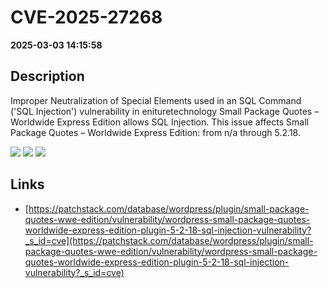 # CVE-2025-27268

**2025-03-03 14:15:58**

## Description
Improper Neutralization of Special Elements used in an SQL Command ('SQL Injection') vulnerability in enituretechnology Small Package Quotes – Worldwide Express Edition allows SQL Injection. This issue affects Small Package Quotes – Worldwide Express Edition: from n/a through 5.2.18.

![](https://img.shields.io/static/v1?label=Score&message=9.3&color=red)
![](https://img.shields.io/static/v1?label=Severity&message=CRITICAL&color=red)
![](https://img.shields.io/static/v1?label=CWE&message=SQL&color=green)

## Links
- [https://patchstack.com/database/wordpress/plugin/small-package-quotes-wwe-edition/vulnerability/wordpress-small-package-quotes-worldwide-express-edition-plugin-5-2-18-sql-injection-vulnerability?_s_id=cve](https://patchstack.com/database/wordpress/plugin/small-package-quotes-wwe-edition/vulnerability/wordpress-small-package-quotes-worldwide-express-edition-plugin-5-2-18-sql-injection-vulnerability?_s_id=cve)
